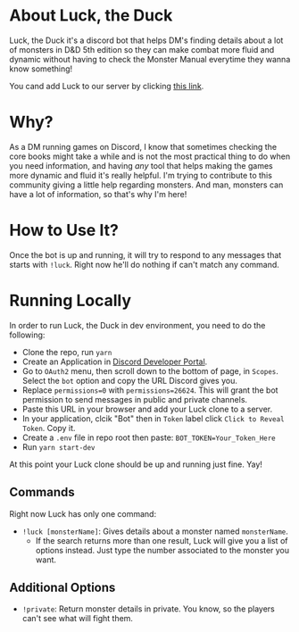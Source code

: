 # About Luck, the Duck
Luck, the Duck it's a discord bot that helps DM's finding details about a lot of monsters in D&D 5th edition so they can 
make combat more fluid and dynamic without having to check the Monster Manual everytime they wanna know something!

You cand add Luck to our server by clicking [this link](https://discord.com/api/oauth2/authorize?client_id=702685014378414140&permissions=26624&scope=bot).
# Why?
As a DM running games on Discord, I know that sometimes checking the core books might take a while and is not the most
practical thing to do when you need information, and having _any_ tool that helps making the games more dynamic and fluid
it's really helpful. I'm trying to contribute to this community giving a little help regarding monsters. And man, monsters can
have a lot of information, so that's why I'm here!

# How to Use It?
Once the bot is up and running, it will try to respond to any messages that starts with `!luck`. Right now he'll do nothing if
can't match any command.

# Running Locally
In order to run Luck, the Duck in dev environment, you need to do the following:
  - Clone the repo, run `yarn`
  - Create an Application in [Discord Developer Portal](https://discord.com/developers/applications). 
  - Go to `OAuth2` menu, then scroll down to the bottom of page, in `Scopes`. Select the `bot` option and copy the URL Discord gives you.
  - Replace `permissions=0` with `permissions=26624`. This will grant the bot permission to send messages in public and private channels.
  - Paste this URL in your browser and add your Luck clone to a server.
  - In your application, clcik "Bot" then in `Token` label click `Click to Reveal Token`. Copy it.
  - Create a `.env` file in repo root then paste: `BOT_TOKEN=Your_Token_Here`
  - Run `yarn start-dev`

 At this point your Luck clone should be up and running just fine. Yay!

## Commands
Right now Luck has only one command:
- `!luck [monsterName]`: Gives details about a monster named `monsterName`.
  - If the search returns more than one result, Luck will give you a list of options instead. Just type the number associated to the
  monster you want.

## Additional Options
- `!private`: Return monster details in private. You know, so the players can't see what will fight them.
